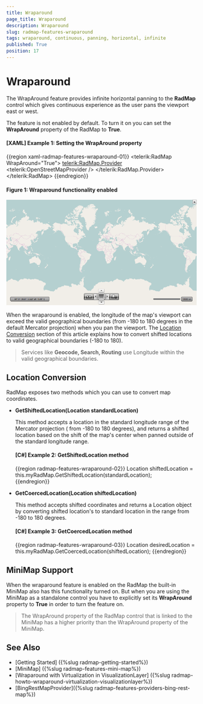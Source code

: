 ```yaml
---
title: Wraparound
page_title: Wraparound
description: Wraparound
slug: radmap-features-wraparound
tags: wraparound, continuous, panning, horizontal, infinite
published: True
position: 17
---
```


# Wraparound

The WrapAround feature provides infinite horizontal panning to the __RadMap__ control which gives continuous experience as the user pans the viewport east or west. 

The feature is not enabled by default. To turn it on you can set the __WrapAround__ property of the RadMap to __True__.

#### __[XAML] Example 1: Setting the WrapAround property__
{{region xaml-radmap-features-wraparound-01}}
	<telerik:RadMap WrapAround="True">
		<telerik:RadMap.Provider>
			<telerik:OpenStreetMapProvider />
		</telerik:RadMap.Provider>
	</telerik:RadMap>
{{endregion}}


#### __Figure 1: Wraparound functionality enabled__
![](images/RadMap_Features_WrapAround_01.png)

When the wraparound is enabled, the longitude of the map's viewport can exceed the valid geographical boundaries (from -180 to 180 degrees in the default Mercator projection) when you pan the viewport. The [Location Conversion](#location-conversion) section of this article explains how to convert shifted locations to valid geographical boundaries (-180 to 180).

>Services like __Geocode, Search, Routing__ use Longitude within the valid geographical boundaries.

## Location Conversion

RadMap exposes two methods which you can use to convert map coordinates.
	
* __GetShiftedLocation(Location standardLocation)__
	
	This method accepts a location in the standard longitude range of the Mercator projection ( from -180 to 180 degrees), and returns a shifted location based on the shift of the map's center when panned outside of the standard longitude range.
	
	#### __[C#] Example 2: GetShiftedLocation method__
	{{region radmap-features-wraparound-02}}
		Location shiftedLocation = this.myRadMap.GetShiftedLocation(standardLocation);	
	{{endregion}}	

* __GetCoercedLocation(Location shiftedLocation)__

	This method accepts shifted coordinates and returns a Location object by converting shifted location's to standard location in the range from -180 to 180 degrees.

	#### __[C#] Example 3: GetCoercedLocation method__
	{{region radmap-features-wraparound-03}}
		Location desiredLocation = this.myRadMap.GetCoercedLocation(shiftedLocation);
	{{endregion}}

## MiniMap Support

When the wraparound feature is enabled on the RadMap the built-in MiniMap also has this functionality turned on. But when you are using the MiniMap as a standalone control you have to explicitly set its __WrapAround__ property to __True__ in order to turn the feature on.

>The WrapAround property of the RadMap control that is linked to the MiniMap has a higher priority than the WrapAround property of the MiniMap.
	
## See Also
 * [Getting Started] ({%slug radmap-getting-started%})
 * [MiniMap] ({%slug radmap-features-mini-map%})
 * [Wraparound with Virtualization in VisualizationLayer] ({%slug radmap-howto-wraparound-virtualization-visualizationlayer%})
 * [BingRestMapProvider]({%slug radmap-features-providers-bing-rest-map%})
